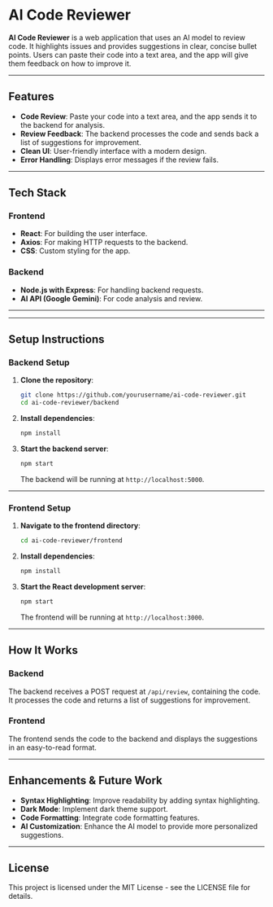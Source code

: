# AI Code Reviewer

**AI Code Reviewer** is a web application that uses an AI model to review code. It highlights issues and provides suggestions in clear, concise bullet points. Users can paste their code into a text area, and the app will give them feedback on how to improve it.

---

## Features

- **Code Review**: Paste your code into a text area, and the app sends it to the backend for analysis.
- **Review Feedback**: The backend processes the code and sends back a list of suggestions for improvement.
- **Clean UI**: User-friendly interface with a modern design.
- **Error Handling**: Displays error messages if the review fails.

---

## Tech Stack

### Frontend
- **React**: For building the user interface.
- **Axios**: For making HTTP requests to the backend.
- **CSS**: Custom styling for the app.

### Backend
- **Node.js with Express**: For handling backend requests.
- **AI API (Google Gemini)**: For code analysis and review.

---


---

## Setup Instructions

### Backend Setup

1. **Clone the repository**:
    ```bash
    git clone https://github.com/yourusername/ai-code-reviewer.git
    cd ai-code-reviewer/backend
    ```

2. **Install dependencies**:
    ```bash
    npm install
    ```

3. **Start the backend server**:
    ```bash
    npm start
    ```
   The backend will be running at `http://localhost:5000`.

---

### Frontend Setup

1. **Navigate to the frontend directory**:
    ```bash
    cd ai-code-reviewer/frontend
    ```

2. **Install dependencies**:
    ```bash
    npm install
    ```

3. **Start the React development server**:
    ```bash
    npm start
    ```
   The frontend will be running at `http://localhost:3000`.

---

## How It Works

### Backend
The backend receives a POST request at `/api/review`, containing the code. It processes the code and returns a list of suggestions for improvement.

### Frontend
The frontend sends the code to the backend and displays the suggestions in an easy-to-read format.

---

## Enhancements & Future Work

- **Syntax Highlighting**: Improve readability by adding syntax highlighting.
- **Dark Mode**: Implement dark theme support.
- **Code Formatting**: Integrate code formatting features.
- **AI Customization**: Enhance the AI model to provide more personalized suggestions.

---

## License

This project is licensed under the MIT License - see the LICENSE file for details.
